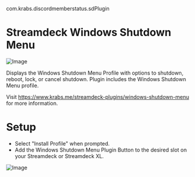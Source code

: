 com.krabs.discordmemberstatus.sdPlugin
# Streamdeck Windows Shutdown Menu
 
![Image](https://i.postimg.cc/MHG8FT67/Windows-Shutdown-Menu.png)

 Displays the Windows Shutdown Menu Profile with options to shutdown, reboot, lock, or cancel shutdown.
 Plugin includes the Windows Shutdown Menu profile.

Visit https://www.krabs.me/streamdeck-plugins/windows-shutdown-menu for more information.
# Setup
* Select "Install Profile" when prompted.
* Add the Windows Shutdown Menu Plugin Button to the desired slot on your Streamdeck or Streamdeck XL.

![Image](https://i.postimg.cc/0Qnsnms5/Screenshot-2021-08-03-151645.png)
